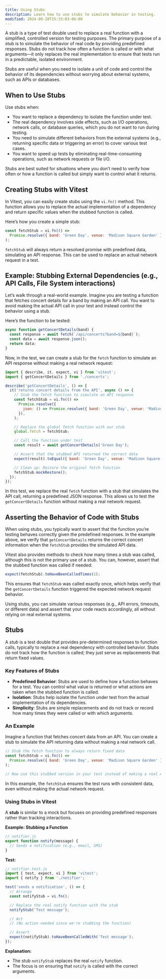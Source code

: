 ```yaml
---
title: Using Stubs
description: Learn how to use stubs to simulate behavior in testing.
modified: 2024-09-28T15:33:03-06:00
---
```


A stub is a type of test double used to replace a real function with a simplified, controlled version for testing purposes. The primary purpose of a stub is to simulate the behavior of real code by providing predefined responses. Stubs do not track how often a function is called or with what arguments—it only replaces the real implementation to ensure that tests run in a predictable, isolated environment.

Stubs are useful when you need to isolate a unit of code and control the behavior of its dependencies without worrying about external systems, such as APIs or databases.

## When to Use Stubs

Use stubs when:

- You want to replace a dependency to isolate the function under test.
- The real dependency involves side effects, such as I/O operations, network calls, or database queries, which you do not want to run during testing.
- You need to simulate different behaviors from the external systems (e.g., returning specific data or triggering an error) to cover various test cases.
- You want to speed up tests by eliminating real-time-consuming operations, such as network requests or file I/O.

Stubs are best suited for situations where you don’t need to verify how often or how a function is called but simply want to control what it returns.

## Creating Stubs with Vitest

In Vitest, you can easily create stubs using the `vi.fn()` method. This function allows you to replace the actual implementation of a dependency and return specific values when the stubbed function is called.

Here’s how you create a simple stub:

```js
const fetchStub = vi.fn(() =>
  Promise.resolve({ band: 'Green Day', venue: 'Madison Square Garden' }),
);
```

`fetchStub` will always return a resolved promise with predefined data, simulating an API response. This can be used to replace an actual network request in a test.

## Example: Stubbing External Dependencies (e.g., API Calls, File System interactions)

Let’s walk through a real-world example. Imagine you are testing a function that fetches concert details for a band by making an API call. You want to avoid making the actual API call in your test and instead control the behavior using a stub.

Here’s the function to be tested:

```js
async function getConcertDetails(band) {
  const response = await fetch(`/api/concerts?band=${band}`);
  const data = await response.json();
  return data;
}
```

Now, in the test, we can create a stub for the `fetch` function to simulate an API response without making a real network request:

```js
import { describe, it, expect, vi } from 'vitest';
import { getConcertDetails } from './concerts';

describe('getConcertDetails', () => {
  it('returns concert details from the API', async () => {
    // Stub the fetch function to simulate an API response
    const fetchStub = vi.fn(() =>
      Promise.resolve({
        json: () => Promise.resolve({ band: 'Green Day', venue: 'Madison Square Garden' }),
      }),
    );

    // Replace the global fetch function with our stub
    global.fetch = fetchStub;

    // Call the function under test
    const result = await getConcertDetails('Green Day');

    // Assert that the stubbed API returned the correct data
    expect(result).toEqual({ band: 'Green Day', venue: 'Madison Square Garden' });

    // Clean up: Restore the original fetch function
    fetchStub.mockRestore();
  });
});
```

In this test, we replace the real `fetch` function with a stub that simulates the API call, returning a predefined JSON response. This allows us to test the `getConcertDetails` function without making a real network request.

## Asserting the Behavior of Code with Stubs

When using stubs, you typically want to assert that the function you’re testing behaves correctly given the predefined responses. In the example above, we verify that `getConcertDetails` returns the correct concert information when the `fetchStub` provides the simulated API data.

Vitest also provides methods to check how many times a stub was called, although this is not the primary use of a stub. You can, however, assert that the stubbed function was called if needed:

```js
expect(fetchStub).toHaveBeenCalledTimes(1);
```

This ensures that `fetchStub` was called exactly once, which helps verify that the `getConcertDetails` function triggered the expected network request behavior.

Using stubs, you can simulate various responses (e.g., API errors, timeouts, or different data) and assert that your code reacts accordingly, all without relying on real external systems.

## Stubs

A _stub_ is a test double that provides pre-determined responses to function calls, typically to replace a real dependency with controlled behavior. Stubs do not track how the function is called; they just serve as replacements that return fixed values.

### Key Features of Stubs

- **Predefined Behavior**: Stubs are used to define how a function behaves for a test. You can control what value is returned or what actions are taken when the stubbed function is called.
- **Isolation**: Stubs help isolate the function under test from the actual implementation of its dependencies.
- **Simplicity**: Stubs are simple replacements and do not track or record how many times they were called or with which arguments.

### An Example

Imagine a function that fetches concert data from an API. You can create a stub to simulate the API returning data without making a real network call.

```js
// Stub the fetch function to always return fixed data
const fetchStub = vi.fn(() =>
  Promise.resolve({ band: 'Green Day', venue: 'Madison Square Garden' }),
);

// Now use this stubbed version in your test instead of making a real API call.
```

In this example, the `fetchStub` ensures the test runs with consistent data, even without making the actual network request.

### Using Stubs in Vitest

A **stub** is similar to a mock but focuses on providing predefined responses rather than tracking interactions.

**Example: Stubbing a Function**

```javascript
// notifier.js
export function notify(message) {
  // Sends a notification (e.g., email, SMS)
}
```

**Test:**

```javascript
// notifier.test.js
import { test, expect, vi } from 'vitest';
import { notify } from './notifier';

test('sends a notification', () => {
  // Arrange
  const notifyStub = vi.fn();

  // Replace the real notify function with the stub
  notifyStub('Test message');

  // Act
  // (No action needed since we're stubbing the function)

  // Assert
  expect(notifyStub).toHaveBeenCalledWith('Test message');
});
```

**Explanation:**

- The stub `notifyStub` replaces the real `notify` function.
- The focus is on ensuring that `notify` is called with the correct arguments.
